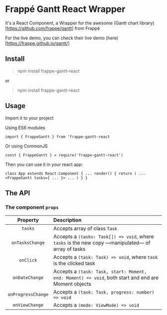 # Frappé Gantt React Wrapper

It's a React Component, a Wrapper for the awesome (Gantt chart library)[https://github.com/frappe/gantt] from Frappé

For the live demo, you can check their live demo (here)[https://frappe.github.io/gantt/]

## Install
> npm install frappe-gantt-react

or

> npm install frappe-gantt-react

## Usage
Import it to your project

Using ES6 modules

`import { FrappeGantt } from 'frappe-gantt-react`

Or using CommonJS

`const { FrappeGantt } = require('frappe-gantt-react') `

Then you can use it in your react app:

`
class App extends React.Component {
    ...
    render() {
        return (
            ...
            <FrappeGantt tasks={ ... }>
            ...
        )
    }
}
`

## The API

### The component `props`

| Property            | Description                     |
|:-------------------:|:-------------------------------|
| `tasks`            | Accepts array of class `Task` |
| `onTasksChange`    | Accepts a `(tasks: Task[]) => void`, where `tasks` is the new copy —manipulated— of array of tasks |
| `onClick`          | Accepts a `(task: Task) => void`, where `task` is the clicked task |
| `onDateChange`     | Accepts a `(task: Task, start: Moment, end: Moment) => void`, both start and end are Moment objects |
| `onProgressChange` | Accepts a `(task: Task, progress: number) => void` |
| `onViewChange`     | Accepts a `(mode: ViewMode) => void` |